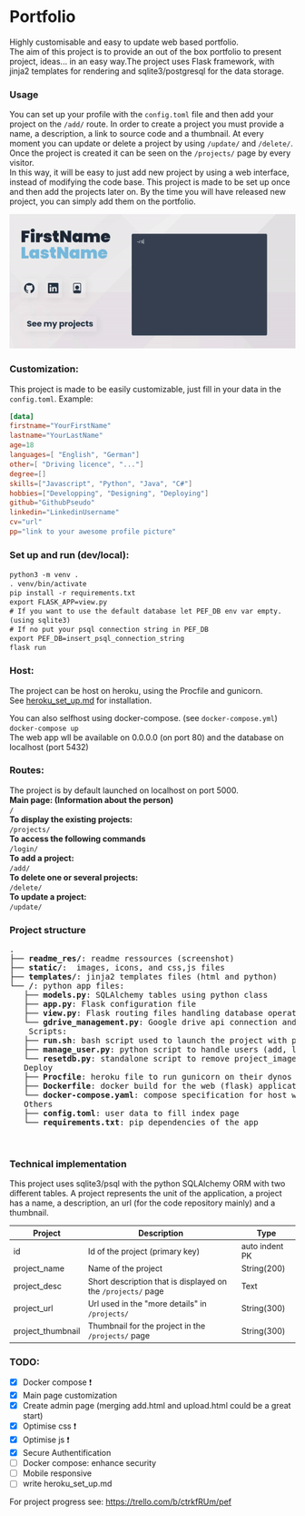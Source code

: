 # Portfolio

Highly customisable and easy to update web based portfolio.  
The aim of this project is to provide an out of the box portfolio to present project, ideas... in an easy way.The project uses Flask framework, with jinja2 templates for rendering and sqlite3/postgresql for the data storage.  

### Usage

You can set up your profile with the `config.toml` file and then add your project on the `/add/` route.
In order to create a project you must provide a name, a description, a link to source code and a thumbnail. At every moment you can update or delete a project by using `/update/` and `/delete/`. Once the project is created it can be seen on the `/projects/` page by every visitor.  
In this way, it will be easy to just add new project by using a web interface, instead of modifying the code base.
This project is made to be set up once and then add the projects later on. By the time you will have released new project, you can simply add them on the portfolio.  

<p align="center">
<img src="readme_res/pef.gif" width=700> 
</p>

### Customization:

This project is made to be easily customizable, just fill in your data in the `config.toml`.
Example:
```toml
[data]
firstname="YourFirstName"
lastname="YourLastName"
age=18
languages=[ "English", "German"]
other=[ "Driving licence", "..."]
degree=[]
skills=["Javascript", "Python", "Java", "C#"]
hobbies=["Developping", "Designing", "Deploying"]
github="GithubPseudo"
linkedin="LinkedinUsername"
cv="url"
pp="link to your awesome profile picture"

```

### Set up and run (dev/local):
```
python3 -m venv .
. venv/bin/activate
pip install -r requirements.txt
export FLASK_APP=view.py
# If you want to use the default database let PEF_DB env var empty. (using sqlite3)
# If no put your psql connection string in PEF_DB
export PEF_DB=insert_psql_connection_string
flask run
```

### Host:

The project can be host on heroku, using the Procfile and gunicorn.  
See [heroku_set_up.md](heroku_set_up.md) for installation.


You can also selfhost using docker-compose. (see `docker-compose.yml`)  
```docker-compose up```  
The web app wll be available on 0.0.0.0 (on port 80)
and the database on localhost (port 5432)

### Routes:

The project is by default launched on localhost on port 5000.  
**Main page: (Information about the person)**  
`/`  
**To display the existing projects:**  
`/projects/`   
**To access the following commands**  
`/login/`  
**To add a project:**  
`/add/`  
**To delete one or several projects:**  
`/delete/`  
**To update a project:**  
`/update/`



### Project structure
<pre>
.  
├── <b>readme_res/</b>: readme ressources (screenshot)  
├── <b>static/</b>:  images, icons, and css,js files  
├── <b>templates/</b>: jinja2 templates files (html and python)  
└── <b>/</b>: python app files:  
   ├── <b>models.py</b>: SQLAlchemy tables using python class  
   ├── <b>app.py</b>: Flask configuration file 
   ├── <b>view.py</b>: Flask routing files handling database operations  
   └── <b>gdrive_management.py</b>: Google drive api connection and operations
    Scripts:
   ├── <b>run.sh</b>: bash script used to launch the project with python venv  
   ├── <b>manage_user.py</b>: python script to handle users (add, list, remove)
   └── <b>resetdb.py</b>: standalone script to remove project_images and database content
   Deploy
   ├── <b>Procfile</b>: heroku file to run gunicorn on their dynos
   ├── <b>Dockerfile</b>: docker build for the web (flask) application
   └── <b>docker-compose.yaml</b>: compose specification for host with container
   Others
   ├── <b>config.toml</b>: user data to fill index page
   └── <b>requirements.txt</b>: pip dependencies of the app
   

</pre>


### Technical implementation

This project uses sqlite3/psql with the python SQLAlchemy ORM with two different tables.
A project represents the unit of the application, a project has a name, a description, an url (for the code repository mainly) and a thumbnail. 

| Project        | Description                                                  | Type           |
|----------------|--------------------------------------------------------------|----------------|
| id             | Id of the project (primary key)                              | auto indent PK |
| project_name   | Name of the project                                          | String(200)    |
| project_desc    | Short description that is displayed on the `/projects/` page | Text           |
| project_url    | Url used in the "more details" in `/projects/`         | String(300)    |
| project_thumbnail | Thumbnail for the project in the `/projects/` page  | String(300) |

### TODO:  
- [x] Docker compose  :exclamation:
- [x] Main page customization
- [x] Create admin page (merging add.html and upload.html could be a great start)
- [x] Optimise css :exclamation:
- [x] Optimise js :exclamation:
- [x] Secure Authentification
- [ ] Docker compose: enhance security
- [ ] Mobile responsive
- [ ] write heroku_set_up.md

For project progress see: https://trello.com/b/ctrkfRUm/pef
